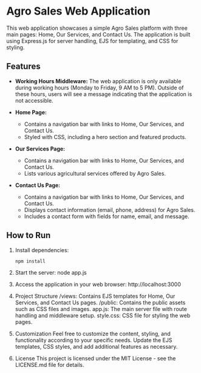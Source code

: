 # Agro Sales Web Application

This web application showcases a simple Agro Sales platform with three main pages: Home, Our Services, and Contact Us. The application is built using Express.js for server handling, EJS for templating, and CSS for styling.

## Features

- **Working Hours Middleware:** The web application is only available during working hours (Monday to Friday, 9 AM to 5 PM). Outside of these hours, users will see a message indicating that the application is not accessible.

- **Home Page:**
  - Contains a navigation bar with links to Home, Our Services, and Contact Us.
  - Styled with CSS, including a hero section and featured products.

- **Our Services Page:**
  - Contains a navigation bar with links to Home, Our Services, and Contact Us.
  - Lists various agricultural services offered by Agro Sales.

- **Contact Us Page:**
  - Contains a navigation bar with links to Home, Our Services, and Contact Us.
  - Displays contact information (email, phone, address) for Agro Sales.
  - Includes a contact form with fields for name, email, and message.

## How to Run

1. Install dependencies:
   ```bash
   npm install
2. Start the server:
   node app.js

3. Access the application in your web browser:
   http://localhost:3000

4. Project Structure
   /views: Contains EJS templates for Home, Our Services, and Contact Us pages.
   /public: Contains the public assets such as CSS files and images.
   app.js: The main server file with route handling and middleware setup.
   style.css: CSS file for styling the web pages.

5. Customization
   Feel free to customize the content, styling, and functionality according to your specific needs. Update the EJS templates, CSS styles, and add additional features as necessary.

6. License
   This project is licensed under the MIT License - see the LICENSE.md file for details.
